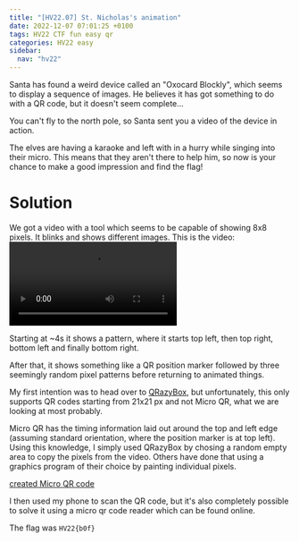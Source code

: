 ```yaml
---
title: "[HV22.07] St. Nicholas's animation"
date: 2022-12-07 07:01:25 +0100
tags: HV22 CTF fun easy qr
categories: HV22 easy
sidebar:
  nav: "hv22"
---
```


Santa has found a weird device called an "Oxocard Blockly", which seems to display a sequence of images. He believes it has got something to do with a QR code, but it doesn't seem complete...

You can't fly to the north pole, so Santa sent you a video of the device in action.

The elves are having a karaoke and left with in a hurry while singing into their micro. This means that they aren't there to help him, so now is your chance to make a good impression and find the flag!

# Solution

We got a video with a tool which seems to be capable of showing 8x8 pixels. It blinks and shows different images. This is the video: ![video](/assets/hv22/hv22_07_recording.mp4)

Starting at ~4s it shows a pattern, where it starts top left, then top right, bottom left and finally bottom right.

After that, it shows something like a QR position marker followed by three seemingly random pixel patterns before returning to animated things.

My first intention was to head over to [QRazyBox](https://merricx.github.io/qrazybox/), but unfortunately, this only supports QR codes starting from 21x21 px and not Micro QR, what we are looking at most probably.

Micro QR has the timing information laid out around the top and left edge (assuming standard orientation, where the position marker is at top left). Using this knowledge, I simply used QRazyBox by chosing a random empty area to copy the pixels from the video. Others have done that using a graphics program of their choice by painting individual pixels.

[created Micro QR code](/assets/hv22/hv22_07_qr.png)

I then used my phone to scan the QR code, but it's also completely possible to solve it using a micro qr code reader which can be found online.

The flag was `HV22{b0f}`
